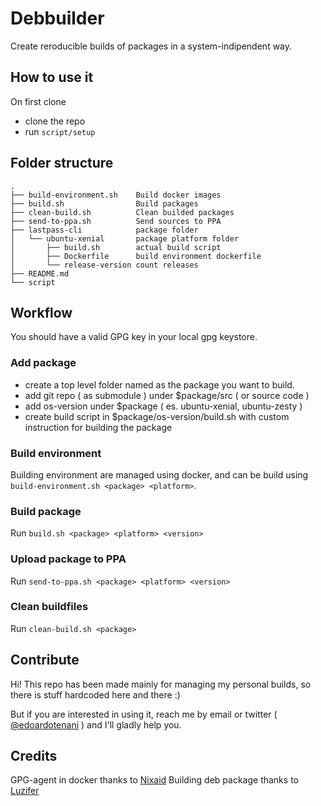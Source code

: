 # Debbuilder

Create reroducible builds of packages in a system-indipendent way.

## How to use it

On first clone

- clone the repo
- run `script/setup`

## Folder structure

```
.
├── build-environment.sh 	Build docker images
├── build.sh 				Build packages
├── clean-build.sh 			Clean builded packages
├── send-to-ppa.sh 			Send sources to PPA
├── lastpass-cli            package folder
│   └── ubuntu-xenial       package platform folder
│       ├── build.sh        actual build script
│       ├── Dockerfile      build environment dockerfile
│       └── release-version count releases
├── README.md
└── script

```

## Workflow

You should have a valid GPG key in your local gpg keystore.

### Add package

- create a top level folder named as the package you want to build.
- add git repo ( as submodule ) under $package/src ( or source code )
- add os-version under $package ( es. ubuntu-xenial, ubuntu-zesty )
- create build script in $package/os-version/build.sh with custom instruction
  for building the package

### Build environment

Building environment are managed using docker, and can be build using
`build-environment.sh <package> <platform>`.

### Build package

Run `build.sh <package> <platform> <version>`

### Upload package to PPA

Run `send-to-ppa.sh <package> <platform> <version>`

### Clean buildfiles

Run `clean-build.sh <package>`

## Contribute

Hi! This repo has been made mainly for managing my personal builds, so there is
stuff hardcoded here and there :)

But if you are interested in using it, reach me by email or twitter ( [@edoardotenani][twitter] )
and I'll gladly help you.

## Credits

GPG-agent in docker thanks to [Nixaid](https://nixaid.com/using-gpg-inside-a-docker-container/)
Building deb package thanks to [Luzifer](https://gist.github.com/Luzifer/4a89674bf20b6cddd8e73e9c4c46dd82)

[twitter]: https://twitter.com/edoardotenani
